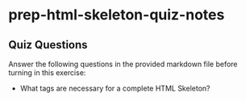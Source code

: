 # prep-html-skeleton-quiz-notes

## Quiz Questions

Answer the following questions in the provided markdown file before turning in this exercise:

- What tags are necessary for a complete HTML Skeleton?
<!DOCTYPE> <HTML><HEAD><TITLE><BODY>
- What type of content belongs within the `<head>` of an HTML document?
  metadata title tags links to external resources and scripts.
- What type of content belongs within the `<body>` of an HTML document?
  headings paragraphs lists images videos audio iframes forms and input elements
- Where must the `DOCTYPE` declaration appear in a valid HTML document?
  At the very beginning

## Notes

All student notes should be written here.

How to write `Code Examples` in markdown

for JS:

```javascript
const data = 'Howdy';
```

for HTML:

```html
<div>
  <p>This is text content</p>
</div>
```

for CSS:

```css
div {
  width: 100%;
}
```
